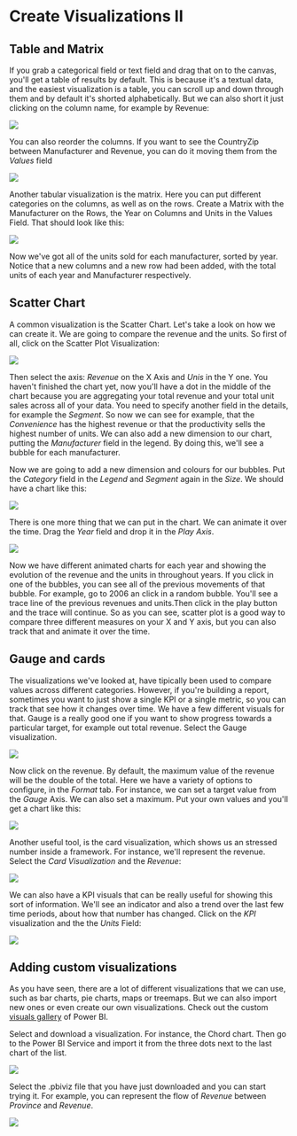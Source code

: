 # Create Visualizations II

## Table and Matrix
If you grab a categorical field or text field and drag that on to the canvas, you'll get a table of results by default. This is because it's a textual data, and the easiest visualization is a table, you can scroll up and down through them and by default it's shorted alphabetically. But we can also short it just clicking on the column name, for example by Revenue:

![](/Module%202%20-%20Visualizations%20II/Images/12.PNG)

You can also reorder the columns. If you want to see the CountryZip between Manufacturer and Revenue, you can do it moving them from the *Values* field

![](/Module%202%20-%20Visualizations%20II/Images/13.PNG)

Another tabular visualization is the matrix. Here you can put different categories on the columns, as well as on the rows. Create a Matrix with the Manufacturer on the Rows, the Year on Columns and Units in the Values Field. That should look like this:

![](/Module%202%20-%20Visualizations%20II/Images/14.PNG)

Now we've got all of the units sold for each manufacturer, sorted by year. Notice that a new columns and a new row had been added, with the total units of each year and Manufacturer respectively.

## Scatter Chart
A common visualization is the Scatter Chart. Let's take a look on how we can create it. We are going to compare the revenue and the units. So first of all, click on the Scatter Plot Visualization:

![](/Module%202%20-%20Visualizations%20II/Images/15.PNG)

Then select the axis: *Revenue* on the X Axis and *Unis* in the Y one. You haven't finished the chart yet, now you'll have a dot in the middle of the chart because you are aggregating your total revenue and your total unit sales across all of your data. You need to specify another field in the details, for example the *Segment*. So now we can see for example, that the *Convenience* has the highest revenue or that the productivity sells the highest number of units.
We can also add a new dimension to our chart, putting the *Manufacturer* field in the legend. By doing this, we'll see a bubble for each manufacturer.

Now we are going to add a new dimension and colours for our bubbles. Put the *Category* field in the *Legend* and *Segment* again in the *Size*. We should have a chart like this:

![](/Module%202%20-%20Visualizations%20II/Images/16.PNG)

There is one more thing that we can put in the chart. We can animate it over the time. Drag the *Year* field and drop it in the *Play Axis*.

![](/Module%202%20-%20Visualizations%20II/Images/17.PNG)

Now we have different animated charts for each year and showing the evolution of the revenue and the units in throughout years.
If you click in one of the bubbles, you can see all of the previous movements of that bubble. For example, go to 2006 an click in a random bubble. You'll see a trace line of the previous revenues and units.Then click in the play button and the trace will continue.
So as you can see, scatter plot is a good way to compare three different measures on your X and Y axis, but you can also track that and animate it over the time.


## Gauge and cards
The visualizations we've looked at, have tipically been used to compare values across different categories. However, if you're building a report, sometimes you want to just show a single KPI or a single metric, so you can track that see how it changes over time. We have a few different visuals for that. Gauge is a really good one if you want to show progress towards a particular target, for example out total revenue. Select the Gauge visualization.

![](/Module%202%20-%20Visualizations%20II/Images/18.PNG)

Now click on the revenue. By default, the maximum value of the revenue will be the double of the total. Here we have a variety of options to configure, in the *Format* tab. For instance, we can set a target value from the *Gauge* Axis. We can also set a maximum. Put your own values and you'll get a chart like this:

![](/Module%202%20-%20Visualizations%20II/Images/19.PNG)

Another useful tool, is the card visualization, which shows us an stressed number inside a framework. For instance, we'll represent the revenue. Select the *Card Visualization* and the *Revenue*:

![](/Module%202%20-%20Visualizations%20II/Images/20.PNG)

We can also have a KPI visuals that can be really useful for showing this sort of information. We'll see an indicator and also a trend over the last few time periods, about how that number has changed. Click on the *KPI* visualization and the the *Units* Field:

![](/Module%202%20-%20Visualizations%20II/Images/21.PNG)


## Adding custom visualizations
As you have seen, there are a lot of different visualizations that we can use, such as bar charts, pie charts, maps or treemaps. But we can also import new ones or even create our own visualizations. Check out the custom [visuals gallery](https://app.powerbi.com/visuals/) of Power BI.

Select and download a visualization. For instance, the Chord chart. Then go to the Power BI Service and import it from the three dots next to the last chart of the list.

![](/Module%202%20-%20Visualizations%20II/Images/22.PNG)


Select the .pbiviz file that you have just downloaded and you can start trying it. For example, you can represent the flow of *Revenue* between *Province* and *Revenue*.

![](/Module%202%20-%20Visualizations%20II/Images/24.PNG)